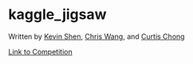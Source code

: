 # kaggle_jigsaw

Written by [Kevin Shen](https://github.com/kshen3778), [Chris Wang](https://github.com/Christopher-Wang), and [Curtis Chong](https://github.com/curtischong)

[Link to Competition](https://www.kaggle.com/c/jigsaw-unintended-bias-in-toxicity-classification/overview)
